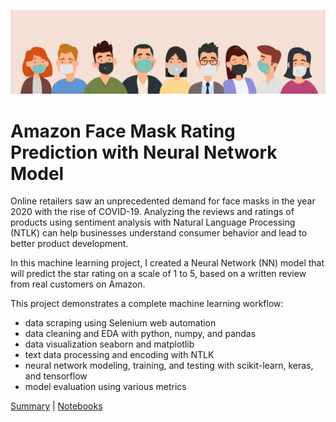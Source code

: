 ![banner](Face%20Mask%20Rating%20Prediction/img/banner.jpg)
# Amazon Face Mask Rating Prediction with Neural Network Model

Online retailers saw an unprecedented demand for face masks in the year 2020 with the rise of COVID-19. Analyzing the reviews and ratings of products using sentiment analysis with Natural Language Processing (NTLK) can help businesses understand consumer behavior and lead to better product development. 

In this machine learning project, I created a Neural Network (NN) model that will predict the star rating on a scale of 1 to 5, based on a written review from real customers on Amazon. 

This project demonstrates a complete machine learning workflow: 
- data scraping using Selenium web automation
- data cleaning and EDA with python, numpy, and pandas
- data visualization seaborn and matplotlib
- text data processing and encoding with NTLK
- neural network modeling, training, and testing with scikit-learn, keras, and tensorflow
- model evaluation using various metrics

[Summary](https://github.com/JinySong/data-engineering-projects/blob/main/Face%20Mask%20Rating%20Prediction/README.md) | [Notebooks](https://github.com/JinySong/data-engineering-projects/tree/main/Face%20Mask%20Rating%20Prediction)
